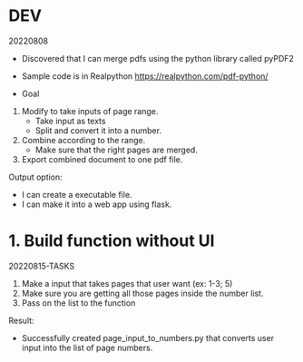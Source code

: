 # DEV
20220808

- Discovered that I can merge pdfs using the python library called pyPDF2
- Sample code is in Realpython
https://realpython.com/pdf-python/

- Goal
1. Modify to take inputs of page range. 
    - Take input as texts
    - Split and convert it into a number. 
2. Combine according to the range. 
    - Make sure that the right pages are merged. 
3. Export combined document to one pdf file. 


Output option:
- I can create a executable file. 
- I can make it into a web app using flask. 


# 1. Build function without UI

20220815-TASKS

1. Make a input that takes pages that user want (ex: 1-3; 5)
2. Make sure you are getting all those pages inside the number list. 
3. Pass on the list to the function

Result:
- Successfully created page_input_to_numbers.py that converts user input into the list of page numbers. 


